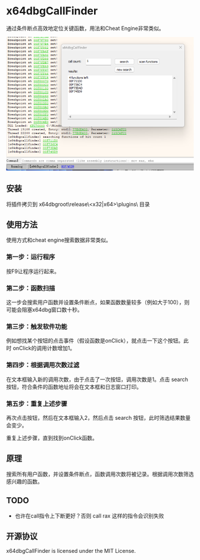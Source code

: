# x64dbgCallFinder

通过条件断点高效地定位关键函数，用法和Cheat Engine非常类似。

![](images/2023-07-09-00-39-29.png)

## 安装

将插件拷贝到 x64dbgroot\release\\\<x32|x64>\plugins\ 目录

## 使用方法

使用方式和cheat engine搜索数据非常类似。

### 第一步：运行程序

按F9让程序运行起来。

### 第二步：函数扫描

这一步会搜索用户函数并设置条件断点，如果函数数量较多（例如大于100），则可能会阻塞x64dbg窗口数十秒。

### 第三步：触发软件功能

例如想找某个按钮的点击事件（假设函数是onClick），就点击一下这个按钮。此时 onClick的调用计数增加1。

### 第四步：根据调用次数过滤

在文本框输入新的调用次数，由于点击了一次按钮，调用次数是1。点击 search 按钮，符合条件的函数地址将会在文本框和日志窗口打印。

### 第五步：重复上述步骤

再次点击按钮，然后在文本框输入2，然后点击 search 按钮，此时筛选结果数量会变少。

重复上述步骤，直到找到onClick函数。

## 原理

搜索所有用户函数，并设置条件断点，函数调用次数将被记录。根据调用次数筛选感兴趣的函数。

## TODO

- 也许在call指令上下断更好？否则 call rax 这样的指令会识别失败

## 开源协议

x64dbgCallFinder is licensed under the MIT License.

